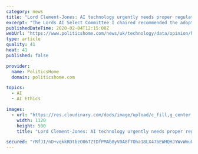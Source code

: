 ```yaml
---
category: news
title: "Lord Clement-Jones: AI technology urgently needs proper regulation beyond a voluntary ethics code"
excerpt: "The Lords AI Select Committee I chaired recommended the adoption of a set of ethics around the development of AI applications believing that in the main voluntary compliance was the way forward. But certain technologies need proper regulation now, beyond a voluntary ethics code. This is one such example and it is urgent. Lord Clement-Jones is a ..."
publishedDateTime: 2020-02-04T12:15:00Z
webUrl: "https://www.politicshome.com/news/uk/technology/data/opinion/house-lords/109632/lord-clement-jones-ai-technology-urgently-needs"
type: article
quality: 41
heat: 41
published: false

provider:
  name: PoliticsHome
  domain: politicshome.com

topics:
  - AI
  - AI Ethics

images:
  - url: "https://res.cloudinary.com/dods/image/upload/c_fill,g_center,h_500,w_1120/v1/polhome/UK%20technology/pa-33561201_u3cnvb.jpg"
    width: 1120
    height: 500
    title: "Lord Clement-Jones: AI technology urgently needs proper regulation beyond a voluntary ethics code"

secured: "rRfJI/nD+vqkkRDtbzO06TZtDfPMAb8yV0A8f7Oha18LX47bEWHQHJYWvWmuUWr6oVMbVav48QiSkOIK3OQCk0KoFq6b2lteZVDIbRKI5obBX9cJ+hS7O62ETddBh3JsCA8JmQwz4SudP3X6iRLWXJ73izSRaZUkmTiVai2bbopnj+oG+DgmyhLWE4RjASzU9ofXx0LMLJbA6ERtVSPBeK4XOzYjEYH/ljRv+B/5zJulSnwh5V1j9NU9NNcGxE9DRiigoblDOjeaoeCar1JgrjW/cphdAmhnkCLGwauB3v9p5TwgYYkX+CBfB941I9bkqJgXVSZrkDfrw4f70uiqzXH8CgnNDwFiSvDsysReSs4BEn84NtVPwtG1yb7k30d3wwQ1O4xc+JQQjbvG8V5/vdT/5Ir2R8+PrSo47C5r6Y83uSb4FoTONGUcWK0P76vb51D/Gw9UnOFNQeWzR8TkdgqQaaGllkPYg/ELGL1PexE=;IrF5RY5KwB+7fikD6l3frQ=="
---
```


